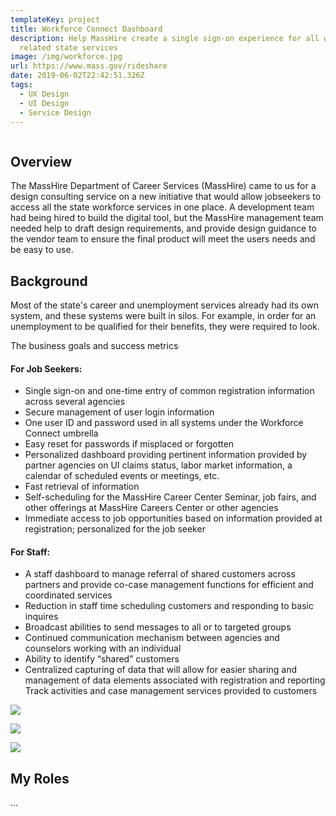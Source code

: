 ```yaml
---
templateKey: project
title: Workforce Connect Dashboard
description: Help MassHire create a single sign-on experience for all workforce
  related state services
image: /img/workforce.jpg
url: https://www.mass.gov/rideshare
date: 2019-06-02T22:42:51.326Z
tags:
  - UX Design
  - UI Design
  - Service Design
---
```

![]()

## Overview

The MassHire Department of Career Services (MassHire) came to us for a design consulting service on a new initiative that would allow jobseekers to access all the state workforce services in one place. A development team had being hired to build the digital tool, but the MassHire management team needed help to draft design requirements, and provide design guidance to the vendor team to ensure the final product will meet the users needs and be easy to use.

## Background

Most of the state's career and unemployment services already had its own system, and these systems were built in silos. For example, in order for an unemployment to be qualified for their benefits, they were required to look. 

The business goals and success metrics

#### For Job Seekers:

* Single sign-on and one-time entry of common registration information across several agencies
* Secure management of user login information
* One user ID and password used in all systems under the Workforce Connect umbrella
* Easy reset for passwords if misplaced or forgotten
* Personalized dashboard providing pertinent information provided by partner agencies on UI claims status, labor market information, a calendar of scheduled events or meetings, etc.
* Fast retrieval of information
* Self-scheduling for the MassHire Career Center Seminar, job fairs, and other offerings at MassHire Careers Center or other agencies
* Immediate access to job opportunities based on information provided at registration; personalized for the job seeker

#### For Staff:

* A staff dashboard to manage referral of shared customers across partners and provide co-case management functions for efficient and coordinated services
* Reduction in staff time scheduling customers and responding to basic inquires
* Broadcast abilities to send messages to all or to targeted groups
* Continued communication mechanism between agencies and counselors working with an individual
* Ability to identify “shared” customers
* Centralized capturing of data that will allow for easier sharing and management of data elements associated with registration and reporting
  Track activities and case management services provided to customers

![](/img/workforce-workshop1.jpg)

![](/img/workforce-workshop2.jpg)

![](/img/workforce-workshop4.jpeg)

## My Roles

...